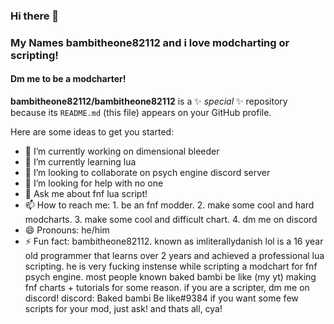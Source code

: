 ### Hi there 👋
### My Names bambitheone82112 and i love modcharting or scripting!
#### Dm me to be a modcharter!

**bambitheone82112/bambitheone82112** is a ✨ _special_ ✨ repository because its `README.md` (this file) appears on your GitHub profile.

Here are some ideas to get you started:

- 🔭 I’m currently working on dimensional bleeder
- 🌱 I’m currently learning lua
- 👯 I’m looking to collaborate on psych engine discord server
- 🤔 I’m looking for help with no one
- 💬 Ask me about fnf lua script!
- 📫 How to reach me: 1. be an fnf modder. 2. make some cool and hard modcharts. 3. make some cool and difficult chart. 4. dm me on discord
- 😄 Pronouns: he/him
- ⚡ Fun fact: bambitheone82112. known as imliterallydanish lol is a 16 year old programmer that learns over 2 years and achieved a professional lua scripting. he is very fucking instense while scripting a modchart for fnf psych engine. most people known baked bambi be like (my yt) making fnf charts + tutorials for some reason. if you are a scripter, dm me on discord! discord: Baked bambi Be like#9384 if you want some few scripts for your mod, just ask!
and thats all, cya!

